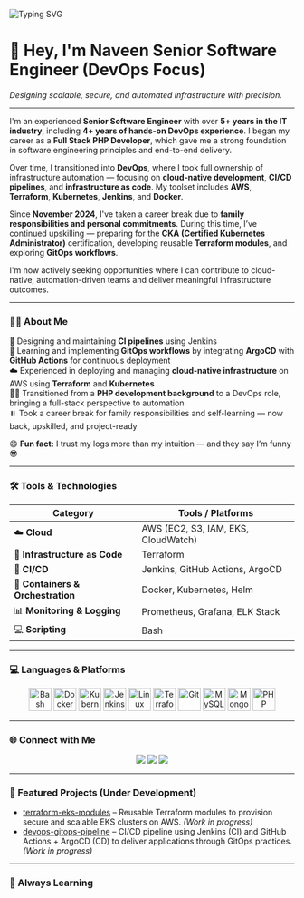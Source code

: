 ![Typing SVG](https://readme-typing-svg.demolab.com?font=Fira+Code&pause=300&width=780&color=FF0000&lines=Welcome+to+StackCouture's+GitHub+Profile!;Passionate+about+DevOps+and+Cloud+Engineering;Exploring+CI%2FCD%2C+Docker%2C+Kubernetes%2C+and+more!;Let%27s+build+something+amazing+together+🚀)

# 👋 Hey, I'm Naveen **Senior Software Engineer (DevOps Focus)**  

*Designing scalable, secure, and automated infrastructure with precision.*

---

I'm an experienced **Senior Software Engineer** with over **5+ years in the IT industry**, including **4+ years of hands-on DevOps experience**. I began my career as a **Full Stack PHP Developer**, which gave me a strong foundation in software engineering principles and end-to-end delivery.

Over time, I transitioned into **DevOps**, where I took full ownership of infrastructure automation — focusing on **cloud-native development**, **CI/CD pipelines**, and **infrastructure as code**. My toolset includes **AWS**, **Terraform**, **Kubernetes**, **Jenkins**, and **Docker**.

Since **November 2024**, I've taken a career break due to **family responsibilities and personal commitments**. During this time, I’ve continued upskilling — preparing for the **CKA (Certified Kubernetes Administrator)** certification, developing reusable **Terraform modules**, and exploring **GitOps workflows**.

I'm now actively seeking opportunities where I can contribute to cloud-native, automation-driven teams and deliver meaningful infrastructure outcomes.

---

### 🧑‍💻 About Me

  🔧 Designing and maintaining **CI pipelines** using Jenkins  
  🌱 Learning and implementing **GitOps workflows** by integrating **ArgoCD** with **GitHub Actions** for continuous deployment  
  ☁️ Experienced in deploying and managing **cloud-native infrastructure** on AWS using **Terraform** and **Kubernetes**  
  👨‍💻 Transitioned from a **PHP development background** to a DevOps role, bringing a full-stack perspective to automation  
  ⏸️ Took a career break for family responsibilities and self-learning — now back, upskilled, and project-ready

  😄 **Fun fact:** I trust my logs more than my intuition — and they say I’m funny 😎


---

### 🛠️ Tools & Technologies

| Category                      | Tools / Platforms |
|------------------------------|-------------------|
| ☁️ **Cloud**                 | AWS (EC2, S3, IAM, EKS, CloudWatch) |
| 🧱 **Infrastructure as Code** | Terraform |
| 🔁 **CI/CD**                 | Jenkins, GitHub Actions, ArgoCD |
| 🐳 **Containers & Orchestration** | Docker, Kubernetes, Helm |
| 📊 **Monitoring & Logging**  | Prometheus, Grafana, ELK Stack |
| 💻 **Scripting**             | Bash |

---

### 💻 Languages & Platforms

<p align="center">
  <img src="https://cdn.jsdelivr.net/gh/devicons/devicon/icons/bash/bash-original.svg" width="40" title="Bash" />
  <img src="https://cdn.jsdelivr.net/gh/devicons/devicon/icons/docker/docker-original.svg" width="40" title="Docker" />
  <img src="https://cdn.jsdelivr.net/gh/devicons/devicon/icons/kubernetes/kubernetes-plain.svg" width="40" title="Kubernetes" />
  <img src="https://cdn.jsdelivr.net/gh/devicons/devicon/icons/jenkins/jenkins-original.svg" width="40" title="Jenkins" />
  <img src="https://cdn.jsdelivr.net/gh/devicons/devicon/icons/linux/linux-original.svg" width="40" title="Linux" />
  <img src="https://cdn.jsdelivr.net/gh/devicons/devicon/icons/terraform/terraform-original.svg" width="40" title="Terraform" />
  <img src="https://cdn.jsdelivr.net/gh/devicons/devicon/icons/git/git-original.svg" width="40" title="Git" />
  <img src="https://cdn.jsdelivr.net/gh/devicons/devicon/icons/mysql/mysql-original.svg" width="40" title="MySQL" />
  <img src="https://cdn.jsdelivr.net/gh/devicons/devicon/icons/mongodb/mongodb-original.svg" width="40" title="MongoDB" />
  <img src="https://cdn.jsdelivr.net/gh/devicons/devicon/icons/php/php-original.svg" width="40" title="PHP" />
</p>

---

### 🌐 Connect with Me

<p align="center">
  <a href="https://github.com/stackcouture"><img src="https://img.shields.io/badge/GitHub-stackcouture-181717?style=for-the-badge&logo=github" /></a>
  <a href="https://www.linkedin.com/in/naveen-ramlu"><img src="https://img.shields.io/badge/LinkedIn-naveen--ramlu-blue?style=for-the-badge&logo=linkedin" /></a>
  <a href="https://stackcouture.medium.com/"><img src="https://img.shields.io/badge/Medium-@stackcouture-black?style=for-the-badge&logo=medium" /></a>
</p>

---

### 🚀 Featured Projects (Under Development)

- [terraform-eks-modules](https://github.com/stackcouture/terraform-eks-modules) – Reusable Terraform modules to provision secure and scalable EKS clusters on AWS. *(Work in progress)*
- [devops-gitops-pipeline](https://github.com/stackcouture/devops-gitops-pipeline) – CI/CD pipeline using Jenkins (CI) and GitHub Actions + ArgoCD (CD) to deliver applications through GitOps practices. *(Work in progress)*
  
---

### 🧠 Always Learning
